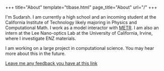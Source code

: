 +++
title="About"
template="tlbase.html"
page_title="About"
url="/"
+++

I'm Sudarsh. I am currently a high school and an incoming student at the California Institute of Technology likely majoring in Physics and Computational Math. I work as a model interactor with [METR](https://metr.org). I am also an intern at the Lee Nano-optics Lab at the University of California, Irvine, where I investigate ENZ materials. 

I am working on a large project in computational science. You may hear more about this in the future. 

[Leave me any feedback you have at this link](https://www.admonymous.co/sudarshk)